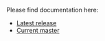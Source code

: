 Please find documentation here:
 - [Latest release](https://meshlib.io/documentation/ExamplePluginOverview.html)
 - [Current master](https://meshinspector.github.io/MeshLib/dev/html/ExamplePluginOverview.html)